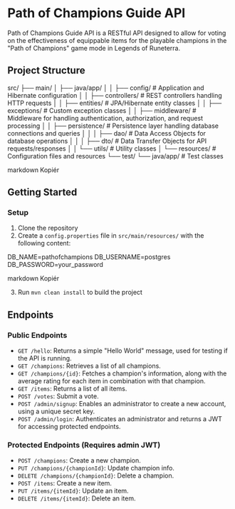 # Path of Champions Guide API

Path of Champions Guide API is a RESTful API designed to allow for voting on the effectiveness of equippable items for the playable champions in the "Path of Champions" game mode in Legends of Runeterra.

## Project Structure

src/ ├── main/ │ ├── java/app/ │ │ ├── config/ # Application and Hibernate configuration │ │ ├── controllers/ # REST controllers handling HTTP requests │ │ ├── entities/ # JPA/Hibernate entity classes │ │ ├── exceptions/ # Custom exception classes │ │ ├── middleware/ # Middleware for handling authentication, authorization, and request processing │ │ ├── persistence/ # Persistence layer handling database connections and queries │ │ │ ├── dao/ # Data Access Objects for database operations │ │ │ ├── dto/ # Data Transfer Objects for API requests/responses │ │ └── utils/ # Utility classes │ └── resources/ # Configuration files and resources └── test/ └── java/app/ # Test classes

markdown
Kopiér

## Getting Started

### Setup

1. Clone the repository
2. Create a `config.properties` file in `src/main/resources/` with the following content:

DB_NAME=pathofchampions DB_USERNAME=postgres DB_PASSWORD=your_password

markdown
Kopiér

3. Run `mvn clean install` to build the project

## Endpoints

### Public Endpoints

- `GET /hello`: Returns a simple "Hello World" message, used for testing if the API is running.
- `GET /champions`: Retrieves a list of all champions.
- `GET /champions/{id}`: Fetches a champion's information, along with the average rating for each item in combination with that champion.
- `GET /items`: Returns a list of all items.
- `POST /votes`: Submit a vote.
- `POST /admin/signup`: Enables an administrator to create a new account, using a unique secret key.
- `POST /admin/login`: Authenticates an administrator and returns a JWT for accessing protected endpoints.

### Protected Endpoints (Requires admin JWT)

- `POST /champions`: Create a new champion.
- `PUT /champions/{championId}`: Update champion info.
- `DELETE /champions/{championId}`: Delete a champion.
- `POST /items`: Create a new item.
- `PUT /items/{itemId}`: Update an item.
- `DELETE /items/{itemId}`: Delete an item.
